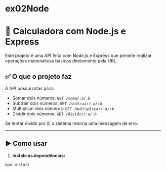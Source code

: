 # ex02Node
# 🧮 Calculadora com Node.js e Express

Este projeto é uma API feita com Node.js e Express que permite realizar operações matemáticas básicas diretamente pela URL.

## ✅ O que o projeto faz

A API possui rotas para:

- Somar dois números: `GET /soma/:a/:b`
- Subtrair dois números: `GET /subtrair/:a/:b`
- Multiplicar dois números: `GET /multiplicar/:a/:b`
- Dividir dois números: `GET /dividir/:a/:b`

Se tentar dividir por 0, o sistema retorna uma mensagem de erro.

---

## ▶️ Como usar

1. **Instale as dependências:**

```bash
npm install

